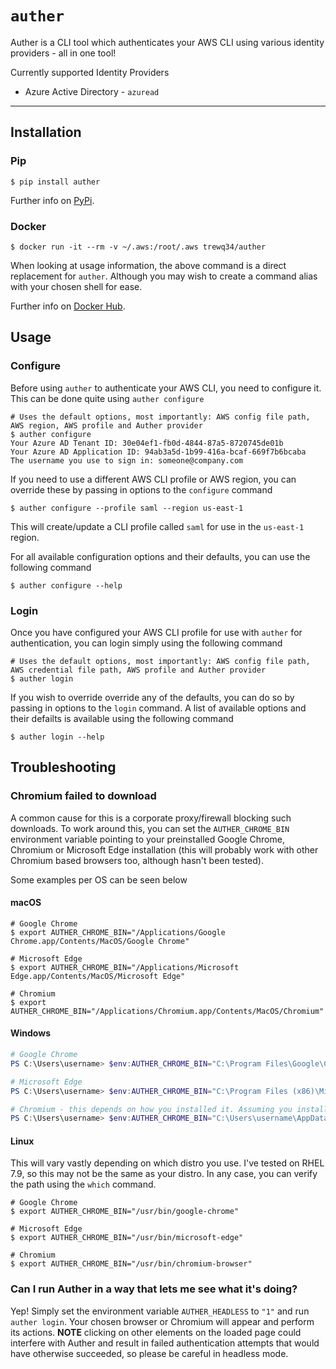# `auther`

Auther is a CLI tool which authenticates your AWS CLI using various identity providers - all in one tool!

Currently supported Identity Providers

- Azure Active Directory - `azuread`

---

## Installation

### Pip

```console
$ pip install auther
```

Further info on [PyPi](https://pypi.org/project/auther/).

### Docker

```console
$ docker run -it --rm -v ~/.aws:/root/.aws trewq34/auther
```

When looking at usage information, the above command is a direct replacement for `auther`. Although you may wish to create a command alias with your chosen shell for ease.

Further info on [Docker Hub](https://hub.docker.com/r/trewq34/auther).

## Usage

### Configure

Before using `auther` to authenticate your AWS CLI, you need to configure it. This can be done quite using `auther configure`

```console
# Uses the default options, most importantly: AWS config file path, AWS region, AWS profile and Auther provider
$ auther configure
Your Azure AD Tenant ID: 30e04ef1-fb0d-4844-87a5-8720745de01b
Your Azure AD Application ID: 94ab3a5d-1b99-416a-bcaf-669f7b6bcaba
The username you use to sign in: someone@company.com
```

If you need to use a different AWS CLI profile or AWS region, you can override these by passing in options to the `configure` command

```console
$ auther configure --profile saml --region us-east-1
```

This will create/update a CLI profile called `saml` for use in the `us-east-1` region.

For all available configuration options and their defaults, you can use the following command

```console
$ auther configure --help
```

### Login

Once you have configured your AWS CLI profile for use with `auther` for authentication, you can login simply using the following command

```console
# Uses the default options, most importantly: AWS config file path, AWS credential file path, AWS profile and Auther provider
$ auther login
```

If you wish to override override any of the defaults, you can do so by passing in options to the `login` command. A list of available options and their defailts is available using the following command

```console
$ auther login --help
```

## Troubleshooting

### Chromium failed to download

A common cause for this is a corporate proxy/firewall blocking such downloads. To work around this, you can set the `AUTHER_CHROME_BIN` environment variable pointing to your preinstalled Google Chrome, Chromium or Microsoft Edge installation (this will probably work with other Chromium based browsers too, although hasn't been tested).

Some examples per OS can be seen below

#### macOS

```console
# Google Chrome
$ export AUTHER_CHROME_BIN="/Applications/Google Chrome.app/Contents/MacOS/Google Chrome"

# Microsoft Edge
$ export AUTHER_CHROME_BIN="/Applications/Microsoft Edge.app/Contents/MacOS/Microsoft Edge"

# Chromium
$ export AUTHER_CHROME_BIN="/Applications/Chromium.app/Contents/MacOS/Chromium"
```

#### Windows

```powershell
# Google Chrome
PS C:\Users\username> $env:AUTHER_CHROME_BIN="C:\Program Files\Google\Chrome\Application\chrome.exe"

# Microsoft Edge
PS C:\Users\username> $env:AUTHER_CHROME_BIN="C:\Program Files (x86)\Microsoft\Edge\Application\msedge.exe"

# Chromium - this depends on how you installed it. Assuming you installed it the same way I did, the path will be
PS C:\Users\username> $env:AUTHER_CHROME_BIN="C:\Users\username\AppData\Local\Chromium\Application\chrome.exe"
```

#### Linux

This will vary vastly depending on which distro you use. I've tested on RHEL 7.9, so this may not be the same as your distro. In any case, you can verify the path using the `which` command.

```console
# Google Chrome
$ export AUTHER_CHROME_BIN="/usr/bin/google-chrome"

# Microsoft Edge
$ export AUTHER_CHROME_BIN="/usr/bin/microsoft-edge"

# Chromium
$ export AUTHER_CHROME_BIN="/usr/bin/chromium-browser"
```

### Can I run Auther in a way that lets me see what it's doing?

Yep! Simply set the environment variable `AUTHER_HEADLESS` to `"1"` and run `auther login`. Your chosen browser or Chromium will appear and perform its actions. **NOTE** clicking on other elements on the loaded page could interfere with Auther and result in failed authentication attempts that would have otherwise succeeded, so please be careful in headless mode.
